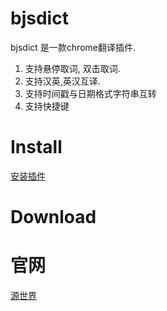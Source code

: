 # bjsdict
bjsdict 是一款chrome翻译插件.<br>
1. 支持悬停取词, 双击取词.<br>
2. 支持汉英,英汉互译.<br>
3. 支持时间戳与日期格式字符串互转<br>
4. 支持快捷键

# Install
<a href="https://chrome.google.com/webstore/detail/%E5%8D%8A%E5%8D%B7%E4%B9%A6%E8%AF%8D%E5%85%B8/jjdioaheaepkefcbndbebaegbpdifmjb?utm_source=chrome-ntp-icon" target="_blank">安装插件</a>

# Download

# 官网
<a href="http://www.srcworld.com" target="_blank">源世界</a>



